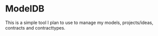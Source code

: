 # ModelDB

This is a simple tool I plan to use to manage my models, projects/ideas, contracts and contracttypes.
